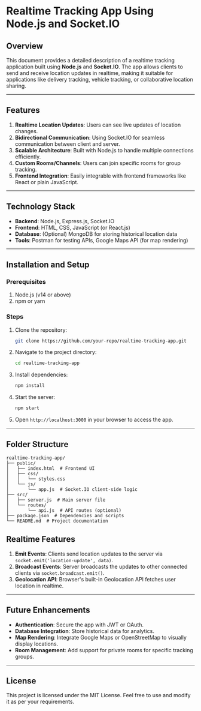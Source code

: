 # Realtime Tracking App Using Node.js and Socket.IO

## Overview
This document provides a detailed description of a realtime tracking application built using **Node.js** and **Socket.IO**. The app allows clients to send and receive location updates in realtime, making it suitable for applications like delivery tracking, vehicle tracking, or collaborative location sharing.

---

## Features
1. **Realtime Location Updates**: Users can see live updates of location changes.
2. **Bidirectional Communication**: Using Socket.IO for seamless communication between client and server.
3. **Scalable Architecture**: Built with Node.js to handle multiple connections efficiently.
4. **Custom Rooms/Channels**: Users can join specific rooms for group tracking.
5. **Frontend Integration**: Easily integrable with frontend frameworks like React or plain JavaScript.

---

## Technology Stack
- **Backend**: Node.js, Express.js, Socket.IO
- **Frontend**: HTML, CSS, JavaScript (or React.js)
- **Database**: (Optional) MongoDB for storing historical location data
- **Tools**: Postman for testing APIs, Google Maps API (for map rendering)

---

## Installation and Setup

### Prerequisites
1. Node.js (v14 or above)
2. npm or yarn

### Steps
1. Clone the repository:
   ```bash
   git clone https://github.com/your-repo/realtime-tracking-app.git
   ```
2. Navigate to the project directory:
   ```bash
   cd realtime-tracking-app
   ```
3. Install dependencies:
   ```bash
   npm install
   ```
4. Start the server:
   ```bash
   npm start
   ```
5. Open `http://localhost:3000` in your browser to access the app.

---

## Folder Structure
```
realtime-tracking-app/
├── public/
│   ├── index.html  # Frontend UI
│   ├── css/
│   │   └── styles.css
│   └── js/
│       └── app.js  # Socket.IO client-side logic
├── src/
│   ├── server.js  # Main server file
│   └── routes/
│       └── api.js  # API routes (optional)
├── package.json  # Dependencies and scripts
└── README.md  # Project documentation
```


## Realtime Features

1. **Emit Events**: Clients send location updates to the server via `socket.emit('location-update', data)`.
2. **Broadcast Events**: Server broadcasts the updates to other connected clients via `socket.broadcast.emit()`.
3. **Geolocation API**: Browser's built-in Geolocation API fetches user location in realtime.

---

## Future Enhancements
- **Authentication**: Secure the app with JWT or OAuth.
- **Database Integration**: Store historical data for analytics.
- **Map Rendering**: Integrate Google Maps or OpenStreetMap to visually display locations.
- **Room Management**: Add support for private rooms for specific tracking groups.

---

## License
This project is licensed under the MIT License. Feel free to use and modify it as per your requirements.
